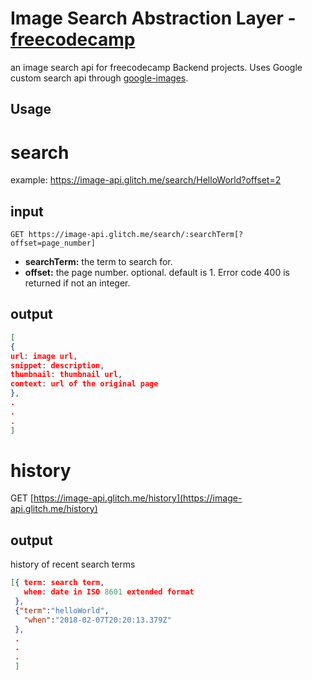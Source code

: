 Image Search Abstraction Layer - [freecodecamp](https://www.freecodecamp.org/challenges/image-search-abstraction-layer)
=========================

an image search api for freecodecamp Backend projects. Uses Google custom search api through [google-images](https://github.com/vadimdemedes/google-images).



Usage
------------

# search

example:  https://image-api.glitch.me/search/HelloWorld?offset=2

## input 

```
GET https://image-api.glitch.me/search/:searchTerm[?offset=page_number]
```
* **searchTerm:** the term to search for.
* **offset:** the page number. optional. default is 1. Error code 400 is returned if not an integer.



## output

```JSON
[
{
url: image url,
snippet: description,
thumbnail: thumbnail url,
context: url of the original page
},
.
.
.
]
```


# history



GET [https://image-api.glitch.me/history](https://image-api.glitch.me/history)




## output

history of recent search terms

 ```JSON
 [{ term: search term,
    when: date in ISO 8601 extended format
  },
  {"term":"helloWorld",
    "when":"2018-02-07T20:20:13.379Z"
  },
  .
  .
  .  
  ]
  ```



